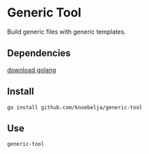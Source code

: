 # Generic Tool

Build generic files with generic templates.

## Dependencies

[download golang](https://golang.org/)

## Install

`go install github.com/knoebelja/generic-tool`

## Use

`generic-tool`
